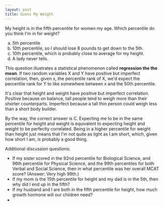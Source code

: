 ```yaml
---
layout: post
title: Guess My Weight
---
```


My height is in the fifth percentile for women my age.  Which percentile do you think I'm in for weight?  

<ol type="a">
  <li>5th percentile</li>
  <li>10th percentile, so I should lose 8 pounds to get down to the 5th.</li>
  <li>10th percentile, which is probably close to average for my height.</li>
  <li>A lady never tells.</li>
</ol>

This question illustrates a statistical phenomenon called **regression the the mean**. If two random variables X and Y have positive but imperfect correlation, then, given x, the percentile rank of X, we'd expect the percentile rank for Y to like somewhere between x and the 50th percentile. 

It's clear that height and weight have positive but imperfect correlation.  Positive because on balance, tall people tend to weigh more than their shorter counterparts.  Imperfect because a tall thin person could weigh less than a short body builder.

By the way, the correct answer is C.  Expecting me to be in the same percentile for height and weight is equivalent to expecting height and weight to be perfectly correlated.  Being in a higher percentile for weight than height just means that I'm not quite as light as I am short, which, given how short I am, is probably a good thing.  

Additional discussion questions:

* If my sister scored in the 92nd percentile for Biological Science, and 96th percentile for Physical Science, and the 99th percentiles for both Verbal and Social Science, then in what percentile was her overall MCAT score? (Answer: Very high 99th.)
* If my mom is the 15th percentile for height and my dad is in the 5th, then why did I end up in the fifth?
* If my husband and I are both in the fifth percentile for height, how much growth hormone will our children need?
* 


